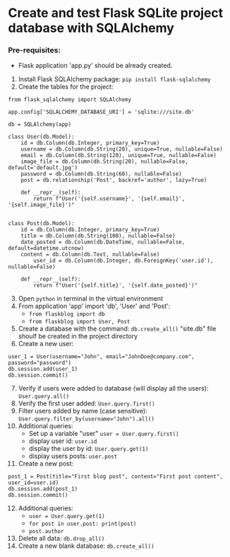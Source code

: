 # Create and test Flask SQLite project database with SQLAlchemy

### Pre-requisites:
- Flask application 'app.py' should be already created.

1. Install Flask SQLAlchemy package: ```pip install flask-sqlalchemy```
2. Create the tables for the project:
```
from flask_sqlalchemy import SQLAlchemy

app.config['SQLALCHEMY_DATABASE_URI'] = 'sqlite:///site.db'

db = SQLAlchemy(app)

class User(db.Model):
	id = db.Column(db.Integer, primary_key=True)
	username = db.Column(db.String(20), unique=True, nullable=False)
	email = db.Column(db.String(120), unique=True, nullable=False)
	image_file = db.Column(db.String(20), nullable=False, default='default.jpg')
	password = db.Column(db.String(60), nullable=False)
	post = db.relationship('Post', backref='author', lazy=True)
	
	def __repr__(self):
		return f"User('{self.username}', '{self.email}', '{self.image_file}')"


class Post(db.Model):
	id = db.Column(db.Integer, primary_key=True)
	title = db.Column(db.String(100), nullable=False)
	date_posted = db.Column(db.DateTime, nullable=False, default=datetime.utcnow)
	content = db.Column(db.Text, nullable=False)
		user_id = db.Column(db.Integer, db.ForeignKey('user.id'), nullable=False)
	
	def __repr__(self):
		return f"User('{self.title}', '{self.date_posted}')"
```
3. Open ```python``` in terminal in the virtual environment
4. From application 'app' import 'db', 'User' and 'Post':
	- ```from flaskblog import db```
	- ```from flaskblog import User, Post```
5. Create a database with the command: ```db.create_all()``` "site.db" file shoulf be created in the project directory
6. Create a new user:
```
user_1 = User(username="John", email="JohnDoe@company.com", password="password")
db.session.add(user_1)
db.session.commit()
```
7. Verify if users were added to database (will display all the users): ```User.query.all()```
8. Verify the first user added: ```User.query.first()```
9. Filter users added by name (case sensitive): ```User.query.filter_by(username="John").all()```
10. Additional queries:
	- Set up a variable "user" ```user = User.query.first()```
	- display user id: ```user.id```
	- display the user by id: ```User.query.get(1)```
	- display users posts: ```user.post```
11. Create a new post:
```
post_1 = Post(title="First blog post", content="First post content", user_id=user.id)
db.session.add(post_1)
db.session.commit()
```
12. Additional queries:
	- ```user = User.query.get(1)```	
	- ```for post in user.post: print(post)```
	- ```post.author```
13. Delete all data: ```db.drop_all()```
14. Create a new blank database: ```db.create_all()```

